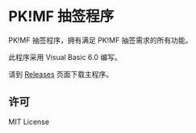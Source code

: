 # PK!MF 抽签程序

PK!MF 抽签程序，拥有满足 PK!MF 抽签需求的所有功能。

此程序采用 Visual Basic 6.0 编写。

请到 [Releases](https://github.com/TiebaMarioWorker/MWCup-Draw/releases) 页面下载主程序。

## 许可

MIT License
